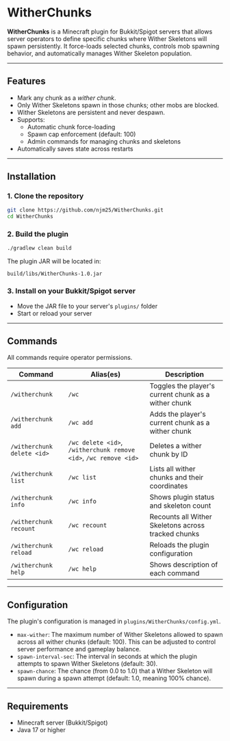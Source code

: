 # WitherChunks

**WitherChunks** is a Minecraft plugin for Bukkit/Spigot servers that allows server operators to define specific chunks where Wither Skeletons will spawn persistently. It force-loads selected chunks, controls mob spawning behavior, and automatically manages Wither Skeleton population.

---

## Features

- Mark any chunk as a *wither chunk*.
- Only Wither Skeletons spawn in those chunks; other mobs are blocked.
- Wither Skeletons are persistent and never despawn.
- Supports:
  - Automatic chunk force-loading
  - Spawn cap enforcement (default: 100)
  - Admin commands for managing chunks and skeletons
- Automatically saves state across restarts

---

## Installation

### 1. Clone the repository

```bash
git clone https://github.com/njm25/WitherChunks.git
cd WitherChunks
````

### 2. Build the plugin

```bash
./gradlew clean build
```

The plugin JAR will be located in:

```
build/libs/WitherChunks-1.0.jar
```

### 3. Install on your Bukkit/Spigot server

* Move the JAR file to your server's `plugins/` folder
* Start or reload your server

---

## Commands

All commands require operator permissions.

| Command                    | Alias(es)                                  | Description                                          |
| -------------------------- | ------------------------------------------ | ---------------------------------------------------- |
| `/witherchunk`             | `/wc`                                      | Toggles the player's current chunk as a wither chunk |
| `/witherchunk add`         | `/wc add`                                  | Adds the player's current chunk as a wither chunk    |
| `/witherchunk delete <id>` | `/wc delete <id>`, `/witherchunk remove <id>`, `/wc remove <id>` | Deletes a wither chunk by ID                         |
| `/witherchunk list`        | `/wc list`                                 | Lists all wither chunks and their coordinates        |
| `/witherchunk info`        | `/wc info`                                 | Shows plugin status and skeleton count               |
| `/witherchunk recount`     | `/wc recount`                              | Recounts all Wither Skeletons across tracked chunks  |
| `/witherchunk reload`      | `/wc reload`                               | Reloads the plugin configuration                     |
| `/witherchunk help`        | `/wc help`                                 | Shows description of each command                    |

---

## Configuration

The plugin's configuration is managed in `plugins/WitherChunks/config.yml`.

* `max-wither`: The maximum number of Wither Skeletons allowed to spawn across all wither chunks (default: 100). This can be adjusted to control server performance and gameplay balance.
* `spawn-interval-sec`: The interval in seconds at which the plugin attempts to spawn Wither Skeletons (default: 30). 
* `spawn-chance`: The chance (from 0.0 to 1.0) that a Wither Skeleton will spawn during a spawn attempt (default: 1.0, meaning 100% chance).

---

## Requirements

* Minecraft server (Bukkit/Spigot)
* Java 17 or higher


